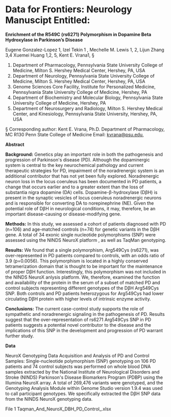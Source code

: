 # Data for Frontiers: Neurology Manuscipt Entitled:

**Enrichment of the R549C (rs6271) Polymorphism in Dopamine Beta Hydroxylase in Parkinson’s Disease**

Eugene Gonzalez-Lopez 1, Izel Tekin 1 , Mechelle M. Lewis 1, 2, Lijun Zhang 3,4 
Xuemei Huang 1,2, 5, Kent E. Vrana1, §

1. Department of Pharmacology, Pennsylvania State University College of Medicine, Milton S. Hershey Medical Center, Hershey, PA, USA 
2. Department of Neurology, Pennsylvania State University College of Medicine, Milton S. Hershey Medical Center, Hershey, PA, USA 
3. Genome Sciences Core Facility, Institute for Personalized Medicine, Pennsylvania State University College of Medicine, Hershey, PA 
4. Department of Biochemistry and Molecular Biology, Pennsylvania State University College of Medicine, Hershey, PA 
5. Department of Neurosurgery and Radiology, Milton S. Hershey Medical Center, and Kinesiology, Pennsylvania State University, Hershey, PA, USA

§ Corresponding author: 
Kent E. Vrana, Ph.D.
Department of Pharmacology, MC R130
Penn State College of Medicine
Email: kvrana@psu.edu, 

**Abstract**

**Background:** Genetics play an important role in both the pathogenesis and progression of Parkinson's disease (PD). Although the dopaminergic system is central to the key neurochemical pathology and current therapeutic strategies for PD, impairment of the noradrenergic system is an additional contributor that has not yet been fully explored. Noradrenergic neuron loss in the locus coeruleus has been documented in PD patients, a change that occurs earlier and to a greater extent than the loss of substantia nigra dopamine (DA) cells. Dopamine-β-hydroxylase (DβH) is present in the synaptic vesicles of locus coeruleus noradrenergic neurons and is responsible for converting DA to norepinephrine (NE). Given the potential role of DβH in neurological conditions, it may, therefore, be an important disease-causing or disease-modifying gene.

**Methods:** In this study, we assessed a cohort of patients diagnosed with PD (n=106) and age-matched controls (n=74) for genetic variants in the DβH gene. A total of 34 exonic single nucleotide polymorphisms (SNP) were assessed using the NINDS NeuroX platform , as well as TaqMan genotyping.

**Results:** We found that a single polymorphism, Arg549Cys (rs6271), was over-represented in PD patients compared to controls, with an odds ratio of 3.9 (p=0.0056). This polymorphism is located in a highly conserved tetramerization domain that is thought to be important for the maintenance of proper DβH function. Interestingly, this polymorphism was not included in the NINDS NeuroX anlysis platform. We, therefore, examined the function and availability of the protein in the serum of a subset of matched PD and control subjects representing different genotypes of the DβH Arg549Cys SNP. Both controls and PD patients heterozygous for Arg549Cys had lower circulating DβH protein with higher levels of intrinsic enzyme activity.

**Conclusions:** The current case-control study supports the role of sympathetic and noradrenergic signaling in the pathogenesis of PD. Results suggest that the over-representation of rs6271 Arg549Cys SNP in PD patients suggests a potential novel contributor to the disease and the implications of this SNP in the development and progression of PD warrant further study. 

****Data****

NeuroX Genotyping Data Acquisition and Analysis of PD and Control Samples: Single-nucleotide polymorphism (SNP) genotyping on 106 PD patients and 74 control subjects was performed on whole blood DNA samples extracted by the National Institute of Neurological Disorders and Stroke (NINDS) Parkinson's Disease Biomarkers Program (PDBP) using the Illumina NeuroX array. A total of 269,476 variants were genotyped, and the Genotyping Analysis Module within Genome Studio version 1.9.4 was used to call participant genotypes. We specifically extracted the DβH SNP data from the NINDS NeuroX genotyping data. 

File 1 Taqman_And_NeuroX_DBH_PD_Control_.xlsx
